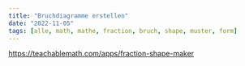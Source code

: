 ```yaml
---
title: "Bruchdiagramme erstellen"
date: "2022-11-05"
tags: [alle, math, mathe, fraction, bruch, shape, muster, form]
---
```


https://teachablemath.com/apps/fraction-shape-maker 